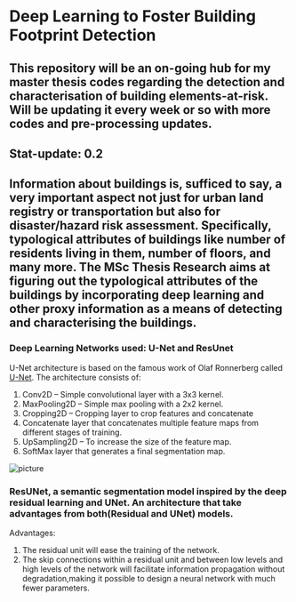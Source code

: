 # Deep Learning to Foster Building Footprint Detection 
## This repository will be an on-going hub for my master thesis codes regarding the detection and characterisation of building elements-at-risk. Will be updating it every week or so with more codes and pre-processing updates.
## Stat-update: 0.2

## Information about buildings is, sufficed to say, a very important aspect not just for urban land registry or transportation but also for disaster/hazard risk assessment. Specifically, typological attributes of buildings like number of residents living in them, number of floors, and many more. The MSc Thesis Research aims at figuring out the typological attributes of the buildings by incorporating deep learning and other proxy information as a means of detecting and characterising the buildings.


### Deep Learning Networks used: U-Net and ResUnet 

U-Net architecture is based on the famous work of Olaf Ronnerberg called [U-Net](https://arxiv.org/abs/1505.04597). The architecture consists of:

1. Conv2D – Simple convolutional layer with a 3x3 kernel. 
2. MaxPooling2D – Simple max pooling with a 2x2 kernel. 
3. Cropping2D – Cropping layer to crop features and concatenate 
4. Concatenate layer that concatenates multiple feature maps from different stages of training. 
5. UpSampling2D – To increase the size of the feature map. 
6. SoftMax layer that generates a final segmentation map. 

![picture](https://drive.google.com/uc?export=view&id=1XhUD2J0evs9kP3PyBl4BPy86oUOCwQO8)


### ResUNet, a semantic segmentation model inspired by the deep residual learning and UNet. An architecture that take advantages from both(Residual and UNet) models.

Advantages:
1. The residual unit will ease the training of the network.
2. The skip connections within a residual unit and between low levels and high levels of the network will facilitate information propagation without degradation,making it possible to design a neural network with much fewer parameters.






